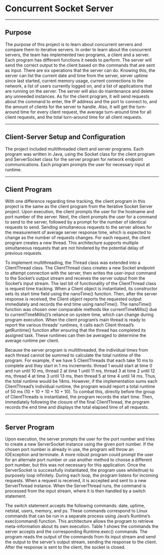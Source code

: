 # Concurrent Socket Server

---------------
Purpose
---------------

The purpose of this project is to learn about concurrent servers and compare them to iterative servers. In order to learn about the concurrent servers, the team has implemented two programs, a client and a server.  Each program has different functions it needs to perform.  The server will send the correct output to the client based on the commands that are sent as input.  There are six operations that the server can do.  Knowing this, the server can list the current date and time from the server, server uptime since last started, current memory usage, current connections to the network, a list of users currently logged on, and a list of applications that are running on the server.  The server will also do maintenance and delete any unneeded instances.  As for the client program, it will send requests about the command to enter, the IP address and the port to connect to, and the amount of clients for the server to handle.  Also, it will get the turn-around time for every client request, the average turn-around time for all client requests, and the total turn-around time for all client requests. 


---------------
Client-Server Setup and Configuration
---------------

The project included multithreaded client and server programs. Each program was written in Java, using the Socket class for the client program and ServerSocket class for the server program for network endpoint communications. Each program prompts the user for necessary input at runtime.


---------------
Client Program
---------------

With one difference regarding time tracking, the client program in this project is the same as the client program from the Iterative Socket Server project. Upon execution, the client prompts the user for the hostname and port number of the server. Next, the client prompts the user for a command to send to the server, followed by a prompt for the number of identical requests to send. Sending simultaneous requests to the server allows for the measurement of average server response time, which is expected to change as the number of requests changes. For each request, the client program creates a new thread. This architecture supports multiple simultaneous requests that are not hindered by the potential delay of previous requests.

To implement multithreading, the Thread class was extended into a ClientThread class. The ClientThread class creates a new Socket endpoint to attempt connection with the server, then writes the user-input command to the Socket’s output stream and receives the server output from the Socket’s input stream. The last bit of functionality of the ClientThread class is request time tracking. When a Client object is instantiated, its constructor sets its start time field using the nanoTime() function. Then, after the server response is received, the Client object reports the requested output immediately and records the end time using nanoTime(). The nanoTime() function was chosen over comparable methods like currentTimeMillis() due to currentTimeMillis()’s reliance on system time, which can change during program execution. When the client program’s main thread is ready to report the various threads’ runtimes, it calls each Client thread’s getRuntime() function after ensuring that the thread has completed its assigned task. These runtimes can then be averaged to determine the average runtime per client.

Because the server program is multithreaded, the individual times from each thread cannot be summed to calculate the total runtime of the program. For example, if we have 5 ClientThreads that each take 10 ms to complete and they start in 1 ms increments: thread 1 would start at time 0 and run until 10 ms, thread 2 at time 1 until 11 ms, thread 3 at time 2 until 12 ms, thread 4 at time 3 until 13 ms, then thread 5 at time 4 until 14 ms. Thus, the total runtime would be 14ms. However, if the implementation sums each ClientThread’s individual runtime, the program would report a total runtime of 50 ms (10 + 10 + 10 + 10 + 10). To combat this, directly before the group of ClientThreads is instantiated, the program records the start time. Then, immediately following the closure of the final ClientThread, the program records the end time and displays the total elapsed time of all requests.

---------------
Server Program
---------------

Upon execution, the server prompts the user for the port number and tries to create a new ServerSocket instance using the given port number. If the chosen port number is already in use, the program will throw an IOException and terminate. A more robust program could prompt the user for an alternate port number or use another method to choose a different port number, but this was not necessary for this application. Once the ServerSocket is successfully instantiated, the program uses while(true) to purposely loop infinitely. During each loop, the program listens for incoming requests. When a request is received, it is accepted and sent to a new ServerThread instance. When the ServerThread runs, the command is processed from the input stream, where it is then handled by a switch statement.

The switch statement accepts the following commands: date, uptime, netstat, users, memory, and ps. These commands correspond to Linux commands that can be run in a separate process using Java’s Runtime’s exec(command) function. This architecture allows the program to retrieve meta-information about its own execution. Table 1 shows the commands the server accepts and the corresponding Runtime.exec() commands. The program reads the output of the commands from its input stream and send the output to the server’s output stream, sending the response to the client. After the response is sent to the client, the socket is closed. 
